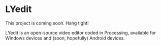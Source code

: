 # LYedit
This project is coming soon. Hang tight!

LYedit is an open-source video editor coded in Processing, available for Windows devices and (soon, hopefully) Android devices.
